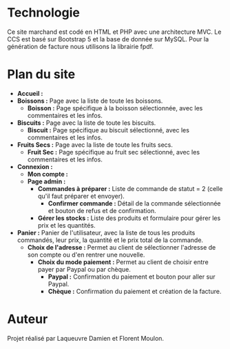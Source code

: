 # Technologie

Ce site marchand est codé en HTML et PHP avec une architecture MVC. Le CCS est basé sur Bootstrap 5 et la base de donnée sur MySQL. Pour la génération de facture nous utilisons la librairie fpdf.

# Plan du site

- **Accueil :**
- **Boissons :** Page avec la liste de toute les boissons.
  - **Boisson :** Page spécifique à la boisson sélectionnée, avec les commentaires et les infos.
- **Biscuits :** Page avec la liste de toute les biscuits.
  - **Biscuit :** Page spécifique au biscuit sélectionné, avec les commentaires et les infos.
- **Fruits Secs :** Page avec la liste de toute les fruits secs.
  - **Fruit Sec :** Page spécifique au fruit sec sélectionné, avec les commentaires et les infos.
- **Connexion :**
  - **Mon compte :**
  - **Page admin :**
    - **Commandes à préparer :** Liste de commande de statut = 2 (celle qu'il faut préparer et envoyer).
      - **Confirmer commande :** Détail de la commande sélectionnée et bouton de refus et de confirmation.
    - **Gérer les stocks :** Liste des produits et formulaire pour gérer les prix et les quantités.
- **Panier :** Panier de l'utilisateur, avec la liste de tous les produits commandés, leur prix, la quantité et le prix total de la commande.
  - **Choix de l'adresse :** Permet au client de sélectionner l'adresse de son compte ou d'en rentrer une nouvelle.
    - **Choix du mode paiement :** Permet au client de choisir entre payer par Paypal ou par chèque.
      - **Paypal :** Confirmation du paiement et bouton pour aller sur Paypal.
      - **Chèque :** Confirmation du paiement et création de la facture.

# Auteur

Projet réalisé par Laqueuvre Damien et Florent Moulon.
